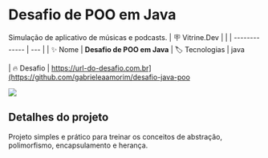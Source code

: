 # Desafio de POO em Java

Simulação de aplicativo de músicas e podcasts.
| :placard: Vitrine.Dev |     |
| -------------  | --- |
| :sparkles: Nome        | **Desafio de POO em Java**
| :label: Tecnologias | java
<!-- | :rocket: URL         | https://url-deploy.com.br -->
| :fire: Desafio     | https://url-do-desafio.com.br](https://github.com/gabrieleaamorim/desafio-java-poo

<!-- Inserir imagem com a #vitrinedev ao final do link -->
![](https://via.placeholder.com/1200x500.png?text=imagem+lindona+do+meu+projeto#vitrinedev)

## Detalhes do projeto

Projeto simples e prático para treinar os conceitos de abstração, polimorfismo, encapsulamento e herança.
